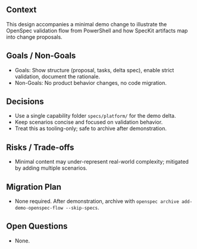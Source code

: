 ## Context
This design accompanies a minimal demo change to illustrate the OpenSpec validation flow from PowerShell and how SpecKit artifacts map into change proposals.

## Goals / Non-Goals
- Goals: Show structure (proposal, tasks, delta spec), enable strict validation, document the rationale.
- Non-Goals: No product behavior changes, no code migration.

## Decisions
- Use a single capability folder `specs/platform/` for the demo delta.
- Keep scenarios concise and focused on validation behavior.
- Treat this as tooling-only; safe to archive after demonstration.

## Risks / Trade-offs
- Minimal content may under-represent real-world complexity; mitigated by adding multiple scenarios.

## Migration Plan
- None required. After demonstration, archive with `openspec archive add-demo-openspec-flow --skip-specs`.

## Open Questions
- None.


